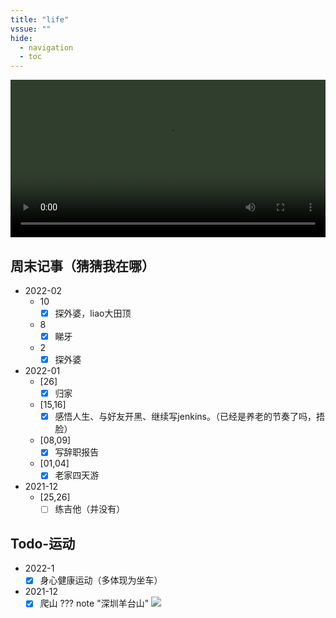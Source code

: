 ```yaml
---
title: "life"
vssue: ""
hide:
  - navigation
  - toc
---
```


<video
    id="my-player"
    class="video-js vjs-big-play-centered"
    style="width: 100%;background-color:#303e2e"
    controls
    preload="auto"
    poster="https://video.cdn.shafish.cn/%E8%B0%81%E9%83%BD%E6%9C%89%E6%95%85%E4%BA%8B.png"
    data-setup='{}'>
  <source src="https://video.cdn.shafish.cn/%E4%BA%BA%E4%BA%BA%E9%83%BD%E6%9C%89%E7%BC%98%E7%94%B1.mp4" type="video/mp4"></source>
</video>

## 周末记事（猜猜我在哪）

- 2022-02
    - 10
        - [x] 探外婆，liao大田顶
    - 8
        - [x] 睇牙
    - 2
        - [x] 探外婆
- 2022-01
    - [26]
        - [x] 归家
    - [15,16]
        - [x] 感悟人生、与好友开黑、继续写jenkins。（已经是养老的节奏了吗，捂脸）
    - [08,09]
        - [x] 写辞职报告
    - [01,04]
        - [x] 老家四天游
- 2021-12
    - [25,26]
        - [ ] 练吉他（并没有）

## Todo-运动

- 2022-1
    - [x] 身心健康运动（多体现为坐车）
- 2021-12
    - [x] 爬山
    ??? note "深圳羊台山"
        ![](https://picture.cdn.shafish.cn/blog/Screenshot_20211226_211857_com.huawei.health.jpg)        